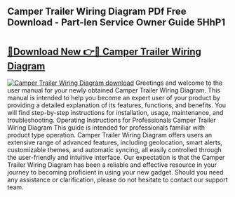 ## Camper Trailer Wiring Diagram PDf Free Download - Part-len Service Owner Guide 5HhP1

# <h2><a href="http://dfrl6v.blite.top/?on=Camper+Trailer+Wiring+Diagram">🔗Download New 👉🔴 Camper Trailer Wiring Diagram</a></h2>

[![Camper Trailer Wiring Diagram download](https://i.imgur.com/lujVjoI.png)](http://dfrl6v.blite.top/?on=Camper+Trailer+Wiring+Diagram)
Greetings and welcome to the user manual for your newly obtained Camper Trailer Wiring Diagram. This manual is intended to help you become an expert user of your product by providing a detailed explanation of its features, functions, and benefits. You will find step-by-step instructions for installation, usage, maintenance, and troubleshooting. Operating Instructions for Professionals Camper Trailer Wiring Diagram This guide is intended for professionals familiar with product type operation. Camper Trailer Wiring Diagram offers users an extensive range of advanced features, including geolocation, smart alerts, customizable themes, and automatic syncing, all easily controlled through the user-friendly and intuitive interface. Our expectation is that the Camper Trailer Wiring Diagram has been a reliable and effective resource in your journey to becoming proficient in using your new gadget. Should you need any assistance or clarification, please do not hesitate to contact our support team.
